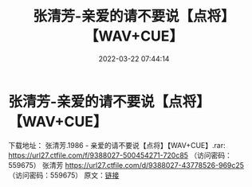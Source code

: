 ﻿---
title: 张清芳-亲爱的请不要说【点将】【WAV+CUE】
date: 2022-03-22 07:44:14
categories: WAV车载音乐、镜像
tags: 华语中文
---
# 张清芳-亲爱的请不要说【点将】【WAV+CUE】

下载地址：
张清芳.1986 - 亲爱的请不要说【点将】【WAV+CUE】.rar: https://url27.ctfile.com/f/9388027-500454271-720c85
（访问密码：559675）
张清芳
https://url27.ctfile.com/d/9388027-43778526-969c25
（访问密码：559675）
原文：[链接](https://blog.sina.com.cn/s/blog_1647c7e7601030wbd.html)